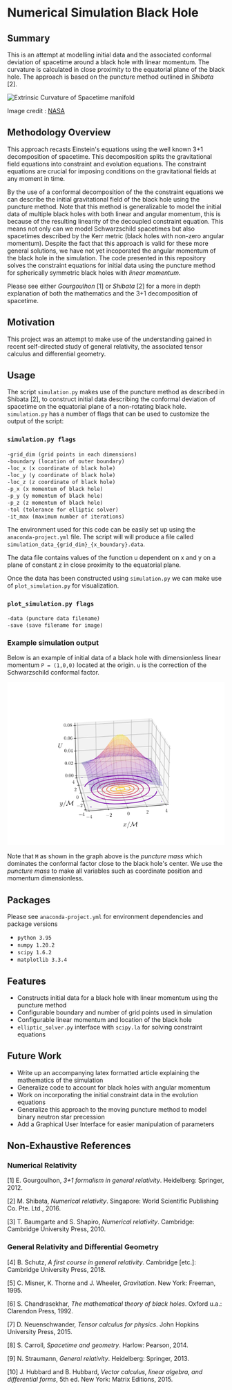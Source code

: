 # Numerical Simulation Black Hole

## Summary

This is an attempt at modelling initial data and the associated conformal deviation of spacetime around a black hole with linear momentum. The curvature is calculated in close proximity to the equatorial plane of the black hole. The approach is based on the puncture method outlined in _Shibata_ [2].

![Extrinsic Curvature of Spacetime manifold](img/bh_nasa.gif)

Image credit : [NASA](https://www.nasa.gov/feature/goddard/2019/nasa-visualization-shows-a-black-hole-s-warped-world/)

## Methodology Overview

This approach recasts Einstein's equations using the well known 3+1 decomposition of spacetime. This decomposition splits the gravitational field equations into constraint and evolution equations. The constraint equations are crucial for imposing conditions on the gravitational fields at any moment in time.

By the use of a conformal decomposition of the the constraint equations we can describe the initial gravitational field of the black hole using the puncture method. Note that this method is generalizable to model the initial data of multiple black holes with both linear and angular momentum, this is because of the resulting linearity of the decoupled constraint equation. This means not only can we model Schwarzschild spacetimes but also spacetimes described by the Kerr metric (black holes with non-zero angular momentum). Despite the fact that this approach is valid for these more general solutions, we have not yet incoporated the angular momentum of the black hole in the simulation. The code presented in this repository solves the constraint equations for initial data using the puncture method for spherically symmetric black holes with _linear momentum_.

Please see either _Gourgoulhon_ [1] or _Shibata_ [2] for a more in depth explanation of both the mathematics and the 3+1 decomposition of spacetime.

## Motivation

This project was an attempt to make use of the understanding gained in recent self-directed study of general relativity, the associated tensor calculus and differential geometry.

## Usage

The script `simulation.py` makes use of the puncture method as described in Shibata [2], to construct initial data describing the conformal deviation of spacetime on the equatorial plane of a non-rotating black hole.
`simulation.py` has a number of flags that can be used to customize the output of the script:

### `simulation.py flags`

```
-grid_dim (grid points in each dimensions)
-boundary (location of outer boundary)
-loc_x (x coordinate of black hole)
-loc_y (y coordinate of black hole)
-loc_z (z coordinate of black hole)
-p_x (x momentum of black hole)
-p_y (y momentum of black hole)
-p_z (z momentum of black hole)
-tol (tolerance for elliptic solver)
-it_max (maximum number of iterations)
```

The environment used for this code can be easily set up using the `anaconda-project.yml` file.
The script will will produce a file called `simulation_data_{grid_dim}_{x_boundary}.data`.

The data file contains values of the function u dependent on x and y on a plane of constant z in close proximity to the equatorial plane.

Once the data has been constructed using `simulation.py` we can make use of `plot_simulation.py` for visualization.

### `plot_simulation.py flags`

```
-data (puncture data filename)
-save (save filename for image)
```

### Example simulation output

Below is an example of initial data of a black hole with dimensionless linear momentum `P = (1,0,0)` located at the origin. `u` is the correction of the Schwarzschild conformal factor.

![Conformal deviation of Spacetime manifold](img/example_plot.png)

Note that `M` as shown in the graph above is the _puncture mass_ which dominates the conformal factor close to the black hole's center. We use the _puncture mass_ to make all variables such as coordinate position and momentum dimensionless.

## Packages

Please see `anaconda-project.yml` for environment dependencies and package versions

- `python 3.95`
- `numpy 1.20.2`
- `scipy 1.6.2`
- `matplotlib 3.3.4`

## Features

- Constructs initial data for a black hole with linear momentum using the puncture method
- Configurable boundary and number of grid points used in simulation
- Configurable linear momentum and location of the black hole
- `elliptic_solver.py` interface with `scipy.la` for solving constraint equations

## Future Work

- Write up an accompanying latex formatted article explaining the mathematics of the simulation
- Generalize code to account for black holes with angular momentum
- Work on incorporating the initial constraint data in the evolution equations
- Generalize this approach to the moving puncture method to model binary neutron star precession
- Add a Graphical User Interface for easier manipulation of parameters

## Non-Exhaustive References

### Numerical Relativity

[1] E. Gourgoulhon, _3+1 formalism in general relativity_. Heidelberg: Springer, 2012.

[2] M. Shibata, _Numerical relativity_. Singapore: World Scientific Publishing Co. Pte. Ltd., 2016.

[3] T. Baumgarte and S. Shapiro, _Numerical relativity_. Cambridge: Cambridge University Press, 2010.

### General Relativity and Differential Geometry

[4] B. Schutz, _A first course in general relativity_. Cambridge [etc.]: Cambridge University Press, 2018.

[5] C. Misner, K. Thorne and J. Wheeler, _Gravitation_. New York: Freeman, 1995.

[6] S. Chandrasekhar, _The mathematical theory of black holes_. Oxford u.a.: Clarendon Press, 1992.

[7] D. Neuenschwander, _Tensor calculus for physics_. John Hopkins University Press, 2015.

[8] S. Carroll, _Spacetime and geometry_. Harlow: Pearson, 2014.

[9] N. Straumann, _General relativity_. Heidelberg: Springer, 2013.

[10] J. Hubbard and B. Hubbard, _Vector calculus, linear algebra, and differential forms_, 5th ed. New York: Matrix Editions, 2015.
